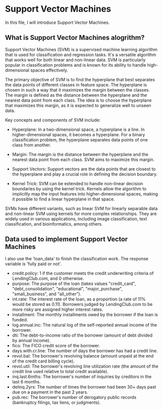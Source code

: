 Support Vector Machines
======================
In this file, I will introduce Support Vector Machines.

What is Support Vector Machines alogrithm?
-----------------------------------------
Support Vector Machines (SVM) is a supervised machine learning algorithm that is used for classification and regression tasks. It's a versatile algorithm that works well for both linear and non-linear data. SVM is particularly popular in classification problems and is known for its ability to handle high-dimensional spaces effectively.

The primary objective of SVM is to find the hyperplane that best separates the data points of different classes in feature space. The hyperplane is chosen in such a way that it maximizes the margin between the classes. The margin is defined as the distance between the hyperplane and the nearest data point from each class. The idea is to choose the hyperplane that maximizes this margin, as it is expected to generalize well to unseen data.

Key concepts and components of SVM include:

* Hyperplane: In a two-dimensional space, a hyperplane is a line. In higher-dimensional spaces, it becomes a hyperplane. For a binary classification problem, the hyperplane separates data points of one class from another.

* Margin: The margin is the distance between the hyperplane and the nearest data point from each class. SVM aims to maximize this margin.

* Support Vectors: Support vectors are the data points that are closest to the hyperplane and play a crucial role in defining the decision boundary.

* Kernel Trick: SVM can be extended to handle non-linear decision boundaries by using the kernel trick. Kernels allow the algorithm to implicitly map the input features into higher-dimensional spaces, making it possible to find a linear hyperplane in that space.

SVMs have different variants, such as linear SVM for linearly separable data and non-linear SVM using kernels for more complex relationships. They are widely used in various applications, including image classification, text classification, and bioinformatics, among others.

Data used to implement Support Vector Machines
---------------------------------------------
I also use the 'loan_data' to finish the classification work. The response variable is 'fully paid or not'.
* credit.policy: 1 if the customer meets the credit underwriting criteria of LendingClub.com, and 0 otherwise.
* purpose: The purpose of the loan (takes values "credit_card", "debt_consolidation", "educational", "major_purchase", "small_business", and "all_other").
* int.rate: The interest rate of the loan, as a proportion (a rate of 11% would be stored as 0.11). Borrowers judged by LendingClub.com to be more risky are assigned higher interest rates.
* installment: The monthly installments owed by the borrower if the loan is funded.
* log.annual.inc: The natural log of the self-reported annual income of the borrower.
* dti: The debt-to-income ratio of the borrower (amount of debt divided by annual income).
* fico: The FICO credit score of the borrower.
* days.with.cr.line: The number of days the borrower has had a credit line.
* revol.bal: The borrower's revolving balance (amount unpaid at the end of the credit card billing cycle).
* revol.util: The borrower's revolving line utilization rate (the amount of the credit line used relative to total credit available).
* inq.last.6mths: The borrower's number of inquiries by creditors in the last 6 months.
* delinq.2yrs: The number of times the borrower had been 30+ days past due on a payment in the past 2 years.
* pub.rec: The borrower's number of derogatory public records (bankruptcy filings, tax liens, or judgments).





